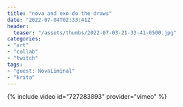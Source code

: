 ```yaml
---
title: "nova and exo do the draws"
date: "2022-07-04T02:33:41Z"
header:
  teaser: "/assets/thumbs/2022-07-03-21-33-41-0500.jpg"
categories:
- "art"
- "collab"
- "twitch"
tags:
- "guest: NovaLiminal"
- "krita"
---
```

{% include video id="727283893" provider="vimeo" %}
